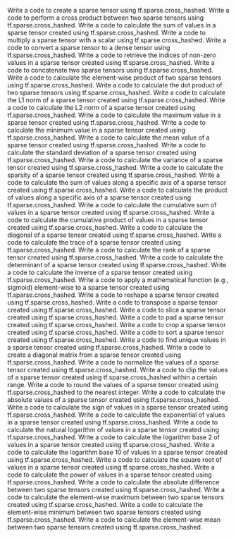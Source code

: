 Write a code to create a sparse tensor using tf.sparse.cross_hashed.
Write a code to perform a cross product between two sparse tensors using tf.sparse.cross_hashed.
Write a code to calculate the sum of values in a sparse tensor created using tf.sparse.cross_hashed.
Write a code to multiply a sparse tensor with a scalar using tf.sparse.cross_hashed.
Write a code to convert a sparse tensor to a dense tensor using tf.sparse.cross_hashed.
Write a code to retrieve the indices of non-zero values in a sparse tensor created using tf.sparse.cross_hashed.
Write a code to concatenate two sparse tensors using tf.sparse.cross_hashed.
Write a code to calculate the element-wise product of two sparse tensors using tf.sparse.cross_hashed.
Write a code to calculate the dot product of two sparse tensors using tf.sparse.cross_hashed.
Write a code to calculate the L1 norm of a sparse tensor created using tf.sparse.cross_hashed.
Write a code to calculate the L2 norm of a sparse tensor created using tf.sparse.cross_hashed.
Write a code to calculate the maximum value in a sparse tensor created using tf.sparse.cross_hashed.
Write a code to calculate the minimum value in a sparse tensor created using tf.sparse.cross_hashed.
Write a code to calculate the mean value of a sparse tensor created using tf.sparse.cross_hashed.
Write a code to calculate the standard deviation of a sparse tensor created using tf.sparse.cross_hashed.
Write a code to calculate the variance of a sparse tensor created using tf.sparse.cross_hashed.
Write a code to calculate the sparsity of a sparse tensor created using tf.sparse.cross_hashed.
Write a code to calculate the sum of values along a specific axis of a sparse tensor created using tf.sparse.cross_hashed.
Write a code to calculate the product of values along a specific axis of a sparse tensor created using tf.sparse.cross_hashed.
Write a code to calculate the cumulative sum of values in a sparse tensor created using tf.sparse.cross_hashed.
Write a code to calculate the cumulative product of values in a sparse tensor created using tf.sparse.cross_hashed.
Write a code to calculate the diagonal of a sparse tensor created using tf.sparse.cross_hashed.
Write a code to calculate the trace of a sparse tensor created using tf.sparse.cross_hashed.
Write a code to calculate the rank of a sparse tensor created using tf.sparse.cross_hashed.
Write a code to calculate the determinant of a sparse tensor created using tf.sparse.cross_hashed.
Write a code to calculate the inverse of a sparse tensor created using tf.sparse.cross_hashed.
Write a code to apply a mathematical function (e.g., sigmoid) element-wise to a sparse tensor created using tf.sparse.cross_hashed.
Write a code to reshape a sparse tensor created using tf.sparse.cross_hashed.
Write a code to transpose a sparse tensor created using tf.sparse.cross_hashed.
Write a code to slice a sparse tensor created using tf.sparse.cross_hashed.
Write a code to pad a sparse tensor created using tf.sparse.cross_hashed.
Write a code to crop a sparse tensor created using tf.sparse.cross_hashed.
Write a code to sort a sparse tensor created using tf.sparse.cross_hashed.
Write a code to find unique values in a sparse tensor created using tf.sparse.cross_hashed.
Write a code to create a diagonal matrix from a sparse tensor created using tf.sparse.cross_hashed.
Write a code to normalize the values of a sparse tensor created using tf.sparse.cross_hashed.
Write a code to clip the values of a sparse tensor created using tf.sparse.cross_hashed within a certain range.
Write a code to round the values of a sparse tensor created using tf.sparse.cross_hashed to the nearest integer.
Write a code to calculate the absolute values of a sparse tensor created using tf.sparse.cross_hashed.
Write a code to calculate the sign of values in a sparse tensor created using tf.sparse.cross_hashed.
Write a code to calculate the exponential of values in a sparse tensor created using tf.sparse.cross_hashed.
Write a code to calculate the natural logarithm of values in a sparse tensor created using tf.sparse.cross_hashed.
Write a code to calculate the logarithm base 2 of values in a sparse tensor created using tf.sparse.cross_hashed.
Write a code to calculate the logarithm base 10 of values in a sparse tensor created using tf.sparse.cross_hashed.
Write a code to calculate the square root of values in a sparse tensor created using tf.sparse.cross_hashed.
Write a code to calculate the power of values in a sparse tensor created using tf.sparse.cross_hashed.
Write a code to calculate the absolute difference between two sparse tensors created using tf.sparse.cross_hashed.
Write a code to calculate the element-wise maximum between two sparse tensors created using tf.sparse.cross_hashed.
Write a code to calculate the element-wise minimum between two sparse tensors created using tf.sparse.cross_hashed.
Write a code to calculate the element-wise mean between two sparse tensors created using tf.sparse.cross_hashed.